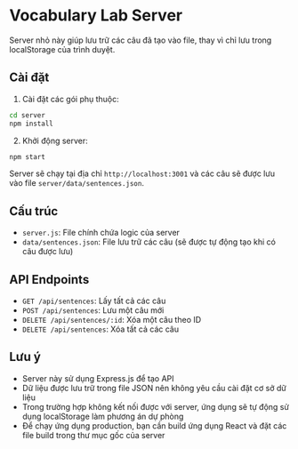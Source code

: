 # Vocabulary Lab Server

Server nhỏ này giúp lưu trữ các câu đã tạo vào file, thay vì chỉ lưu trong localStorage của trình duyệt.

## Cài đặt

1. Cài đặt các gói phụ thuộc:

```bash
cd server
npm install
```

2. Khởi động server:

```bash
npm start
```

Server sẽ chạy tại địa chỉ `http://localhost:3001` và các câu sẽ được lưu vào file `server/data/sentences.json`.

## Cấu trúc

- `server.js`: File chính chứa logic của server
- `data/sentences.json`: File lưu trữ các câu (sẽ được tự động tạo khi có câu được lưu)

## API Endpoints

- `GET /api/sentences`: Lấy tất cả các câu
- `POST /api/sentences`: Lưu một câu mới
- `DELETE /api/sentences/:id`: Xóa một câu theo ID
- `DELETE /api/sentences`: Xóa tất cả các câu

## Lưu ý

- Server này sử dụng Express.js để tạo API
- Dữ liệu được lưu trữ trong file JSON nên không yêu cầu cài đặt cơ sở dữ liệu
- Trong trường hợp không kết nối được với server, ứng dụng sẽ tự động sử dụng localStorage làm phương án dự phòng
- Để chạy ứng dụng production, bạn cần build ứng dụng React và đặt các file build trong thư mục gốc của server 